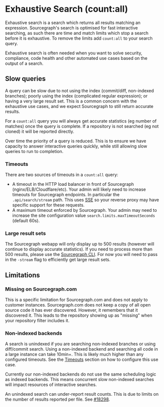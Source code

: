 # Exhaustive Search (count:all)

Exhaustive search is a search which returns all results matching an expression. Sourcegraph's search is optimised for fast interactive searching, as such there are time and match limits which stop a search before it is exhaustive. To remove the limits add `count:all` to your search query.

Exhaustive search is often needed when you want to solve security, compliance, code health and other automated use cases based on the output of a search.

## Slow queries

A query can be slow due to not using the index (commit/diff, non-indexed branches); poorly using the index (complicated regular expression); or having a very large result set. This is a common concern with the exhaustive use cases, and we expect Sourcegraph to still return accurate results.

For a `count:all` query you will always get accurate statistics (eg number of matches) once the query is complete. If a repository is not searched (eg not cloned) it will be reported directly.

Over time the priority of a query is reduced. This is to ensure we have capacity to answer interactive queries quickly, while still allowing slow queries to run to completion.

### Timeouts

There are two sources of timeouts in a `count:all` query:

- A timeout in the HTTP load balancer in front of Sourcegraph (nginx/ELB/Cloudflare/etc). Your admin will likely need to increase timeouts for Sourcegraph endpoints. In particular the `.api/search/stream` path. This uses [SSE](https://en.wikipedia.org/wiki/Server-sent_events) so your reverse proxy may have specific support for these requests.
- A maximum timeout enforced by Sourcegraph. Your admin may need to increase the site configuration value `search.limits.maxTimeoutSeconds` (default 60s).

### Large result sets

The Sourcegraph webapp will only display up to 500 results (however will continue to display accurate statistics). If you need to process more than 500 results, please use the [Sourcegraph CLI](https://github.com/sourcegraph/src-cli). For now you will need to pass in the `-stream` flag to efficiently get large result sets.

## Limitations

### Missing on Sourcegraph.com

This is a specific limitation for Sourcegraph.com and does not apply to customer instances. Sourcegraph.com does not keep a copy of all open source code it has ever discovered. However, it remembers that it discovered it. This leads to the repository showing up as "missing" when your repository filter includes it.

### Non-indexed backends

A search is unindexed if you are searching non-indexed branches or using diff/commit search. Using a non-indexed backend and searching all code in a large instance can take 10min+. This is likely much higher than any configured timeouts. See the [Timeouts](#timeouts) section on how to configure this use case.

Currently our non-indexed backends do not use the same scheduling logic as indexed backends. This means concurrent slow non-indexed searches will impact resources of interactive searches.

An unindexed search can under-report result counts. This is due to limits on the number of results reported per file. See [#18298](https://github.com/sourcegraph/sourcegraph/issues/18298).
